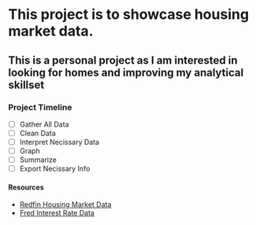 # This project is to showcase housing market data. 

## This is a personal project as I am interested in looking for homes and improving my analytical skillset

### Project Timeline
- [ ] Gather All Data
- [ ] Clean Data
- [ ] Interpret Necissary Data
- [ ] Graph
- [ ] Summarize
- [ ] Export Necissary Info

#### Resources
- [Redfin Housing Market Data](https://www.redfin.com/news/data-center/?msockid=0f84fee7e1d5623a17f4ebcde0ba6338)
- [Fred Interest Rate Data](https://fred.stlouisfed.org/tags/series?t=daily;interest+rate)
